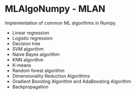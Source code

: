 # MLAlgoNumpy - MLAN

Implementation of common ML algorithms in Numpy. 

* Linear regression
* Logistic regression
* Decision tree
* SVM algorithm
* Naive Bayes algorithm
* KNN algorithm
* K-means
* Random forest algorithm
* Dimensionality Reduction Algorithms
* Gradient Boosting Algorithm and AdaBoosting Algorithm
* Backpropagation

